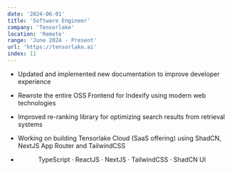```yaml
---
date: '2024-06-01'
title: 'Software Engineer'
company: 'Tensorlake'
location: 'Remote'
range: 'June 2024 - Present'
url: 'https://tensorlake.ai'
index: 11
---
```


- Updated and implemented new documentation to improve developer experience
- Rewrote the entire OSS Frontend for Indexify using modern web technologies
- Improved re-ranking library for optimizing search results from retrieval systems
- Working on building Tensorlake Cloud (SaaS offering) using ShadCN, NextJS App Router and TailwindCSS

- **<span style="color:white">Skills:</span>** TypeScript · ReactJS · NextJS · TailwindCSS · ShadCN UI

